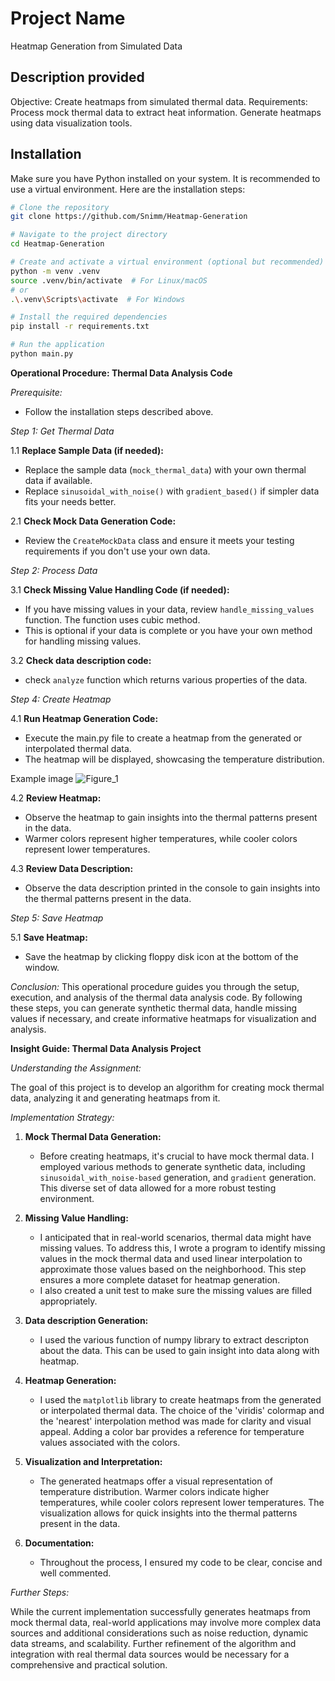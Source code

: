 # Project Name

Heatmap Generation from Simulated Data

## Description provided

Objective: Create heatmaps from simulated thermal data.
Requirements:
Process mock thermal data to extract heat information.
Generate heatmaps using data visualization tools.


## Installation

Make sure you have Python installed on your system. It is recommended to use a virtual environment. Here are the installation steps:

```bash
# Clone the repository
git clone https://github.com/Snimm/Heatmap-Generation

# Navigate to the project directory
cd Heatmap-Generation

# Create and activate a virtual environment (optional but recommended)
python -m venv .venv
source .venv/bin/activate  # For Linux/macOS
# or
.\.venv\Scripts\activate  # For Windows

# Install the required dependencies
pip install -r requirements.txt

# Run the application
python main.py
```
**Operational Procedure: Thermal Data Analysis Code**

*Prerequisite:*
- Follow the installation steps described above.

*Step 1: Get Thermal Data*

  1.1 **Replace Sample Data (if needed):**
- Replace the sample data (`mock_thermal_data`) with your own thermal data if available.
- Replace `sinusoidal_with_noise()` with  `gradient_based()` if simpler data fits your needs better.  

2.1 **Check Mock Data Generation Code:**
- Review the `CreateMockData` class and ensure it meets your testing requirements if you don't use your own data.

*Step 2: Process Data*

3.1 **Check Missing Value Handling Code (if needed):**
- If you have missing values in your data, review `handle_missing_values` function. The function uses cubic method. 
- This is optional if your data is complete or you have your own method for handling missing values. 

3.2 **Check data description code:**
- check `analyze` function which returns various properties of the data.

*Step 4: Create Heatmap*

4.1 **Run Heatmap Generation Code:**
- Execute the main.py file to create a heatmap from the generated or interpolated thermal data.
- The heatmap will be displayed, showcasing the temperature distribution.

Example image
![Figure_1](https://github.com/Snimm/Heatmap-Generation/assets/53926889/eef9ef3b-c484-4ae5-bc58-eb88246292c9)

4.2 **Review Heatmap:**
- Observe the heatmap to gain insights into the thermal patterns present in the data.
- Warmer colors represent higher temperatures, while cooler colors represent lower temperatures.

4.3 **Review Data Description:**
- Observe the data description printed in the console to gain insights into the thermal patterns present in the data.


*Step 5: Save Heatmap*

5.1 **Save Heatmap:**
- Save the heatmap by clicking floppy disk icon at the bottom of the window.


*Conclusion:*
This operational procedure guides you through the setup, execution, and analysis of the thermal data analysis code. By following these steps, you can generate synthetic thermal data, handle missing values if necessary, and create informative heatmaps for visualization and analysis.



**Insight Guide: Thermal Data Analysis Project**

*Understanding the Assignment:*

The goal of this project is to develop an algorithm for creating mock thermal data, analyzing it and generating heatmaps from it.

*Implementation Strategy:*

1. **Mock Thermal Data Generation:**
   - Before creating heatmaps, it's crucial to have mock thermal data. I employed various methods to generate synthetic data, including `sinusoidal_with_noise-based` generation, and `gradient` generation. This diverse set of data allowed for a more robust testing environment.

2. **Missing Value Handling:**
   - I anticipated that in real-world scenarios, thermal data might have missing values. To address this, I wrote a program to identify missing values in the mock thermal data and used linear interpolation to approximate those values based on the neighborhood. This step ensures a more complete dataset for heatmap generation.
   - I also created a unit test to make sure the missing values are filled appropriately.

3. **Data description Generation:**
   - I used the various function of numpy library to extract descripton about the data. This can be used to gain insight into data along with heatmap.


4. **Heatmap Generation:**
   - I used the `matplotlib` library to create heatmaps from the generated or interpolated thermal data. The choice of the 'viridis' colormap and the 'nearest' interpolation method was made for clarity and visual appeal. Adding a color bar provides a reference for temperature values associated with the colors.


5. **Visualization and Interpretation:**
   - The generated heatmaps offer a visual representation of temperature distribution. Warmer colors indicate higher temperatures, while cooler colors represent lower temperatures. The visualization allows for quick insights into the thermal patterns present in the data.

6. **Documentation:**
   - Throughout the process, I ensured my code to be clear, concise and well commented.

*Further Steps:*

While the current implementation successfully generates heatmaps from mock thermal data, real-world applications may involve more complex data sources and additional considerations such as noise reduction, dynamic data streams, and scalability. Further refinement of the algorithm and integration with real thermal data sources would be necessary for a comprehensive and practical solution.

